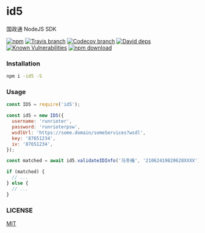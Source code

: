id5
======

国政通 NodeJS SDK

[![npm](https://img.shields.io/npm/v/id5.svg)](https://www.npmjs.com/package/id5)
[![Travis branch](https://img.shields.io/travis/Runrioter/id5/master.svg)](https://travis-ci.org/Runrioter/id5)
[![Codecov branch](https://img.shields.io/codecov/c/github/Runrioter/id5/master.svg)](https://codecov.io/github/Runrioter/id5?branch=master)
[![David deps](https://img.shields.io/david/Runrioter/id5.svg)](https://david-dm.org/Runrioter/id5)
[![Known Vulnerabilities](https://snyk.io/test/npm/id5/badge.svg)](https://snyk.io/test/npm/id5)
[![npm download](https://img.shields.io/npm/dt/id5.svg)](https://www.npmjs.com/package/id5)

### Installation

```bash
npm i -id5 -S
```

### Usage

```js
const ID5 = require('id5');

const id5 = new ID5({
  username: 'runrioter',
  password: 'runrioterpsw',
  wsdlUrl: 'https://some.domain/someServices?wsdl',
  key: '87651234',
  iv: '87651234',
});

const matched = await id5.validateIDInfo('马冬梅', '21062419820628XXXX');

if (matched) {
  // ...
} else {
  // ...
}
```

### LICENSE
[MIT](LICENSE)